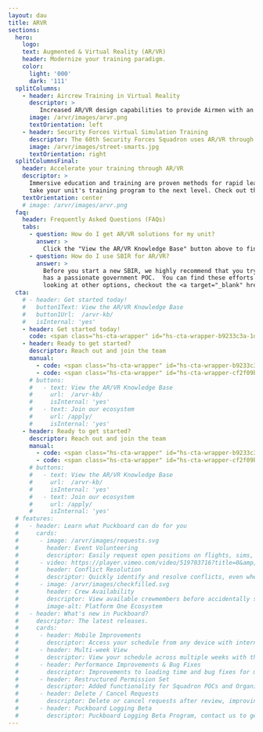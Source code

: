 ```yaml
---
layout: dau
title: ARVR
sections:
  hero:
    logo: 
    text: Augmented & Virtual Reality (AR/VR)
    header: Modernize your training paradigm.
    color:
      light: '000'
      dark: '111'
  splitColumns:
    - header: Aircrew Training in Virtual Reality
      descriptor: >
         Increased AR/VR design capabilities to provide Airmen with an advanced platform to design and execute complex AR/VR training simulations. They have developed an emergency escape testing program, virtual loadmaster preflight checklist and a 360 degree AR (Aerial Refueling) instructional video.
      image: /arvr/images/arvr.png
      textOrientation: left
    - header: Security Forces Virtual Simulation Training
      descriptor: The 60th Security Forces Squadron uses AR/VR through an AFWERX SBIR company to build virtual training scenarios that allows security forces members to train/develop situational experiences in a controlled environment.  
      image: /arvr/images/street-smarts.jpg
      textOrientation: right
  splitColumnsFinal:
    header: Accelerate your training through AR/VR
    descriptor: >
      Immersive education and training are proven methods for rapid learning & knowledge retention.  AR/VR solutions are designed to
      take your unit's training program to the next level. Check out the FAQ's for more information.
    textOrientation: center
    # image: /arvr/images/arvr.png
  faq:
    header: Frequently Asked Questions (FAQs)
    tabs:
      - question: How do I get AR/VR solutions for my unit?
        answer: >
          Click the "View the AR/VR Knowledge Base" button above to find contact information, best practices, and existing contracts.  Once you are ready, feel free to contact one of the team members there to get going! 
      - question: How do I use SBIR for AR/VR?
        answer: >
          Before you start a new SBIR, we highly recommend that you try to team up to scale an existing effort that has proven success & that
          has a passionate government POC.  You can find these efforts from the <b>View the AR/VR Knowledge Base</b> button above!  If you want to keep
          looking at other options, checkout the <a target="_blank" href=/sbir/>AFWERX SBIR page</a> and the <a target="_blank" href=/arvr-sbir-list/>AFWERX AR/VR SBIR Companies</a> list, and feel to reachout to any of these companies.  When you feel like you are ready to move forward, come by during the Phoenix Spark walk-in hours on Fridays afteroons & we can talk next steps!
  cta:
    # - header: Get started today!
    #   button1Text: View the AR/VR Knowledge Base
    #   button1Url:  /arvr-kb/
    #   isInternal: 'yes'
    - header: Get started today!
      code: <span class="hs-cta-wrapper" id="hs-cta-wrapper-b9233c3a-1d44-4eaf-90c3-afac83dc04ad"><span class="hs-cta-node hs-cta-b9233c3a-1d44-4eaf-90c3-afac83dc04ad" id="hs-cta-b9233c3a-1d44-4eaf-90c3-afac83dc04ad"><!--[if lte IE 8]><div id="hs-cta-ie-element"></div><![endif]--><a href="https://cta-redirect.hubspot.com/cta/redirect/19681065/b9233c3a-1d44-4eaf-90c3-afac83dc04ad"  target="_blank" ><img class="hs-cta-img" id="hs-cta-img-b9233c3a-1d44-4eaf-90c3-afac83dc04ad" style="border-width:0px;" src="https://no-cache.hubspot.com/cta/default/19681065/b9233c3a-1d44-4eaf-90c3-afac83dc04ad.png"  alt="Join our Ecosystem"/></a></span><script charset="utf-8" src="https://js.hscta.net/cta/current.js"></script><script type="text/javascript"> hbspt.cta.load(19681065, 'b9233c3a-1d44-4eaf-90c3-afac83dc04ad', {"region":"na1"}); </script></span>
    - header: Ready to get started?
      descriptor: Reach out and join the team
      manual:
        - code: <span class="hs-cta-wrapper" id="hs-cta-wrapper-b9233c3a-1d44-4eaf-90c3-afac83dc04ad"><span class="hs-cta-node hs-cta-b9233c3a-1d44-4eaf-90c3-afac83dc04ad" id="hs-cta-b9233c3a-1d44-4eaf-90c3-afac83dc04ad"><!--[if lte IE 8]><div id="hs-cta-ie-element"></div><![endif]--><a href="https://cta-redirect.hubspot.com/cta/redirect/19681065/b9233c3a-1d44-4eaf-90c3-afac83dc04ad"  target="_blank" ><img class="hs-cta-img" id="hs-cta-img-b9233c3a-1d44-4eaf-90c3-afac83dc04ad" style="border-width:0px;" src="https://no-cache.hubspot.com/cta/default/19681065/b9233c3a-1d44-4eaf-90c3-afac83dc04ad.png"  alt="Join our Ecosystem"/></a></span><script charset="utf-8" src="https://js.hscta.net/cta/current.js"></script><script type="text/javascript"> hbspt.cta.load(19681065, 'b9233c3a-1d44-4eaf-90c3-afac83dc04ad', {"region":"na1"}); </script></span>
        - code: <span class="hs-cta-wrapper" id="hs-cta-wrapper-cf2f09b5-3738-4b19-b3b4-ae58b894d9ea"><span class="hs-cta-node hs-cta-cf2f09b5-3738-4b19-b3b4-ae58b894d9ea" id="hs-cta-cf2f09b5-3738-4b19-b3b4-ae58b894d9ea"><!--[if lte IE 8]><div id="hs-cta-ie-element"></div><![endif]--><a href="https://cta-redirect.hubspot.com/cta/redirect/19681065/cf2f09b5-3738-4b19-b3b4-ae58b894d9ea" ><img class="hs-cta-img" id="hs-cta-img-cf2f09b5-3738-4b19-b3b4-ae58b894d9ea" style="border-width:0px;" src="https://no-cache.hubspot.com/cta/default/19681065/cf2f09b5-3738-4b19-b3b4-ae58b894d9ea.png"  alt="View the AR/VR Knowledge Base"/></a></span><script charset="utf-8" src="https://js.hscta.net/cta/current.js"></script><script type="text/javascript"> hbspt.cta.load(19681065, 'cf2f09b5-3738-4b19-b3b4-ae58b894d9ea', {"region":"na1"}); </script></span>
      # buttons:
      #   - text: View the AR/VR Knowledge Base
      #     url:  /arvr-kb/
      #     isInternal: 'yes'
      #   - text: Join our ecosystem
      #     url: /apply/
      #     isInternal: 'yes'
    - header: Ready to get started?
      descriptor: Reach out and join the team
      manual:
        - code: <span class="hs-cta-wrapper" id="hs-cta-wrapper-b9233c3a-1d44-4eaf-90c3-afac83dc04ad"><span class="hs-cta-node hs-cta-b9233c3a-1d44-4eaf-90c3-afac83dc04ad" id="hs-cta-b9233c3a-1d44-4eaf-90c3-afac83dc04ad"><!--[if lte IE 8]><div id="hs-cta-ie-element"></div><![endif]--><a href="https://cta-redirect.hubspot.com/cta/redirect/19681065/b9233c3a-1d44-4eaf-90c3-afac83dc04ad"  target="_blank" ><img class="hs-cta-img" id="hs-cta-img-b9233c3a-1d44-4eaf-90c3-afac83dc04ad" style="border-width:0px;" src="https://no-cache.hubspot.com/cta/default/19681065/b9233c3a-1d44-4eaf-90c3-afac83dc04ad.png"  alt="Join our Ecosystem"/></a></span><script charset="utf-8" src="https://js.hscta.net/cta/current.js"></script><script type="text/javascript"> hbspt.cta.load(19681065, 'b9233c3a-1d44-4eaf-90c3-afac83dc04ad', {"region":"na1"}); </script></span>
        - code: <span class="hs-cta-wrapper" id="hs-cta-wrapper-cf2f09b5-3738-4b19-b3b4-ae58b894d9ea"><span class="hs-cta-node hs-cta-cf2f09b5-3738-4b19-b3b4-ae58b894d9ea" id="hs-cta-cf2f09b5-3738-4b19-b3b4-ae58b894d9ea"><!--[if lte IE 8]><div id="hs-cta-ie-element"></div><![endif]--><a href="https://cta-redirect.hubspot.com/cta/redirect/19681065/cf2f09b5-3738-4b19-b3b4-ae58b894d9ea" ><img class="hs-cta-img" id="hs-cta-img-cf2f09b5-3738-4b19-b3b4-ae58b894d9ea" style="border-width:0px;" src="https://no-cache.hubspot.com/cta/default/19681065/cf2f09b5-3738-4b19-b3b4-ae58b894d9ea.png"  alt="View the AR/VR Knowledge Base"/></a></span><script charset="utf-8" src="https://js.hscta.net/cta/current.js"></script><script type="text/javascript"> hbspt.cta.load(19681065, 'cf2f09b5-3738-4b19-b3b4-ae58b894d9ea', {"region":"na1"}); </script></span>
      # buttons:
      #   - text: View the AR/VR Knowledge Base
      #     url:  /arvr-kb/
      #     isInternal: 'yes'
      #   - text: Join our ecosystem
      #     url: /apply/
      #     isInternal: 'yes'
  # features:
  #   - header: Learn what Puckboard can do for you
  #     cards:
  #      - image: /arvr/images/requests.svg
  #        header: Event Volunteering
  #        descriptor: Easily request open positions on flights, sims, or ground events from your personal device, anywhere in the world...without needing a lengthy text chain to your schedulers.
  #      - video: https://player.vimeo.com/video/519703716?title=0&amp;byline=0&amp;portrait=0&amp;badge=0&amp;autopause=0&amp;player_id=0&amp;app_id=58479
  #        header: Conflict Resolution
  #        descriptor: Quickly identify and resolve conflicts, even when crewmembers are scheduled separately by two different organizations.
  #      - image: /arvr/images/checkfilled.svg
  #        header: Crew Availability
  #        descriptor: View available crewmembers before accidentally scheduling someone for two flights at the same time.
  #        image-alt: Platform One Ecosystem
  #   - header: What's new in Puckboard?
  #     descriptor: The latest releases.
  #     cards:
  #      - header: Mobile Improvements
  #        descriptor: Access your schedule from any device with internet connection, make requests, and approve them all on your phone. 
  #      - header: Multi-week View
  #        descriptor: View your schedule across multiple weeks with the click of a button, with easy filters available to view by personnel or event type.
  #      - header: Performance Improvements & Bug Fixes
  #        descriptor: Improvements to loading time and bug fixes for multiple features. 
  #      - header: Restructured Permission Set
  #        descriptor: Added functionality for Squadron POCs and Organizational Admins, with greater flexibility to scale fast and securely.
  #      - header: Delete / Cancel Requests
  #        descriptor: Delete or cancel requests after review, improving communications within your squadron. 
  #      - header: Puckboard Logging Beta
  #        descriptor: Puckboard Logging Beta Program, contact us to get involved!
---
```

